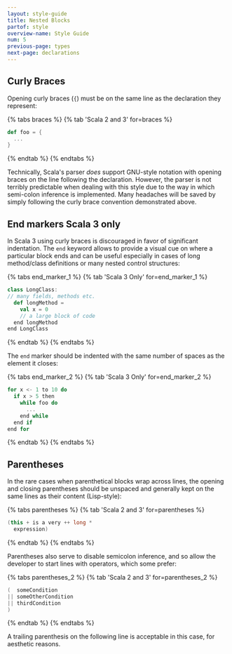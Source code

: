 ```yaml
---
layout: style-guide
title: Nested Blocks
partof: style
overview-name: Style Guide
num: 5
previous-page: types
next-page: declarations
---
```


## Curly Braces

Opening curly braces (`{`) must be on the same line as the declaration
they represent:

{% tabs braces %}
{% tab 'Scala 2 and 3' for=braces %}
```scala
def foo = {
  ...
}
```
{% endtab %}
{% endtabs %}

Technically, Scala's parser *does* support GNU-style notation with
opening braces on the line following the declaration. However, the
parser is not terribly predictable when dealing with this style due to
the way in which semi-colon inference is implemented. Many headaches
will be saved by simply following the curly brace convention
demonstrated above.

## End markers <span class="tag tag-inline">Scala 3 only</span>

In Scala 3 using curly braces is discouraged in favor of significant indentation. 
The `end` keyword allows to provide a visual cue on where a particular block ends and can be useful especially in cases 
of long method/class definitions or many nested control structures:

{% tabs end_marker_1 %}
{% tab 'Scala 3 Only' for=end_marker_1 %}
```scala
class LongClass:
// many fields, methods etc.
  def longMethod =
    val x = 0
    // a large block of code
  end longMethod
end LongClass
```
{% endtab %}
{% endtabs %}

The `end` marker should be indented with the same number of spaces as the element it closes:

{% tabs end_marker_2 %}
{% tab 'Scala 3 Only' for=end_marker_2 %}
```scala
for x <- 1 to 10 do
  if x > 5 then
    while foo do
      ...
    end while
  end if
end for
```
{% endtab %}
{% endtabs %}

## Parentheses

In the rare cases when parenthetical blocks wrap across lines, the
opening and closing parentheses should be unspaced and generally kept on the same
lines as their content (Lisp-style):

{% tabs parentheses %}
{% tab 'Scala 2 and 3' for=parentheses %}
```scala
(this + is a very ++ long *
  expression)
```
{% endtab %}
{% endtabs %}

Parentheses also serve to disable semicolon inference, and so allow the developer
to start lines with operators, which some prefer:

{% tabs parentheses_2 %}
{% tab 'Scala 2 and 3' for=parentheses_2 %}
```scala
(  someCondition
|| someOtherCondition
|| thirdCondition
)
```
{% endtab %}
{% endtabs %}

A trailing parenthesis on the following line is acceptable in this case, for
aesthetic reasons.
